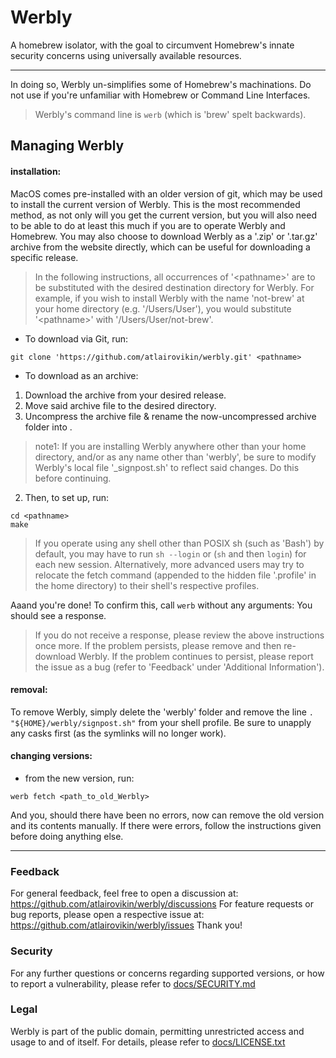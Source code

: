 # Werbly
A homebrew isolator, with the goal to circumvent Homebrew's innate security concerns using universally available resources.

---

In doing so, Werbly un-simplifies some of Homebrew's machinations. Do not use if you're unfamiliar with Homebrew or Command Line Interfaces.

> Werbly's command line is `werb` (which is 'brew' spelt backwards).

## Managing Werbly
#### installation:
MacOS comes pre-installed with an older version of git, which may be used to install the current version of Werbly. This is the most recommended method, as not only will you get the current version, but you will also need to be able to do at least this much if you are to operate Werbly and Homebrew. You may also choose to download Werbly as a '.zip' or '.tar.gz' archive from the website directly, which can be useful for downloading a specific release.

> In the following instructions, all occurrences of '\<pathname>' are to be substituted with the desired destination directory for Werbly. For example, if you wish to install Werbly with the name 'not-brew' at your home directory (e.g. '/Users/User'), you would substitute '\<pathname>' with '/Users/User/not-brew'.

- To download via Git, run:
```
git clone 'https://github.com/atlairovikin/werbly.git' <pathname>
```
- To download as an archive:
 1. Download the archive from your desired release.
 2. Move said archive file to the desired directory.
 3. Uncompress the archive file & rename the now-uncompressed archive folder into .

> note1: If you are installing Werbly anywhere other than your home directory, and/or as any name other than 'werbly', be sure to modify Werbly's local file '_signpost.sh' to reflect said changes. Do this before continuing.

2. Then, to set up, run:
```
cd <pathname>
make
```

>If you operate using any shell other than POSIX sh (such as 'Bash') by default, you may have to run `sh --login` or (`sh` and then `login`) for each new session. Alternatively, more advanced users may try to relocate the fetch command (appended to the hidden file '.profile' in the home directory) to their shell's respective profiles.

Aaand you're done!
To confirm this, call `werb` without any arguments: You should see a response.

> If you do not receive a response, please review the above instructions once more. If the problem persists, please remove and then re-download Werbly. If the problem continues to persist, please report the issue as a bug (refer to 'Feedback' under 'Additional Information').

#### removal:
To remove Werbly, simply delete the 'werbly' folder and remove the line `. "${HOME}/werbly/signpost.sh"` from your shell profile. Be sure to unapply any casks first (as the symlinks will no longer work).

#### changing versions:
- from the new version, run:
```
werb fetch <path_to_old_Werbly>
```
And you, should there have been no errors, now can remove the old version and its contents manually. If there were errors, follow the instructions given before doing anything else.

---

### Feedback
For general feedback, feel free to open a discussion at:
<https://github.com/atlairovikin/werbly/discussions>
For feature requests or bug reports, please open a respective issue at:
<https://github.com/atlairovikin/werbly/issues>
Thank you!

### Security
For any further questions or concerns regarding supported versions, or how to report a vulnerability, please refer to [docs/SECURITY.md](https://github.com/atlairovikin/werbly/blob/main/SECURITY.md)

### Legal
Werbly is part of the public domain, permitting unrestricted access and usage to and of itself.
For details, please refer to [docs/LICENSE.txt](https://github.com/atlairovikin/werbly/blob/main/LICENSE.txt)
